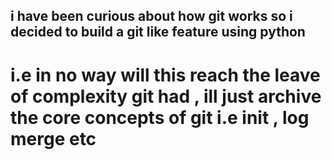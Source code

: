 ## i have been curious about how git works so i decided to build a git like feature using python 

# i.e in no way will this reach the leave of complexity git had , ill just archive the core concepts of git i.e init , log merge etc 
